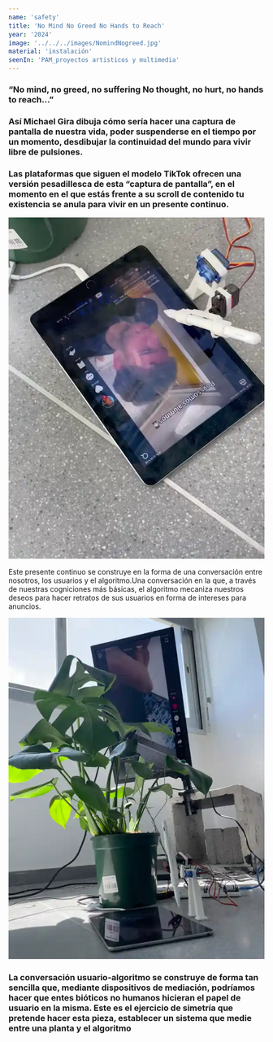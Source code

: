 ```yaml
---
name: 'safety' 
title: 'No Mind No Greed No Hands to Reach'
year: '2024'
image: '../../../images/NomindNogreed.jpg'
material: 'instalación'
seenIn: 'PAM_proyectos artisticos y multimedia'
---
```


<h3>“No mind, no greed, no suffering No thought, no hurt, no hands to reach…”<h3>

Así Michael Gira dibuja cómo sería hacer una captura de pantalla de nuestra vida, poder suspenderse en el tiempo por un momento, desdibujar la continuidad del mundo para vivir libre de pulsiones. 

<h3>Las plataformas que siguen el modelo TikTok ofrecen una versión pesadillesca de esta “captura de pantalla”, en el momento en el que estás frente a su scroll de contenido tu existencia se anula para vivir en un presente continuo.</h3>

![Detalle de no mind no greed no thought no hands to reach](../../../../public/images/prueba2.webp)

Este presente continuo se construye en la forma de una conversación entre nosotros, los usuarios y el algoritmo.Una conversación en la que, a través de nuestras cogniciones más básicas, el algoritmo mecaniza nuestros deseos para hacer retratos de sus usuarios en forma de intereses para anuncios. 

![No mind No greed No hands to Reach](../../../../public/images/try.webp)

<h3>La conversación usuario-algoritmo se construye de forma tan sencilla que, mediante dispositivos de mediación, podríamos hacer que entes bióticos no humanos hicieran el papel de usuario en la misma. Este es el ejercicio de simetría que pretende hacer esta pieza, establecer un sistema que medie entre una planta y el algoritmo </h3>
